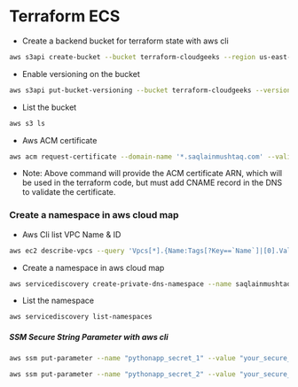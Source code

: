 # Terraform ECS

- Create a backend bucket for terraform state with aws cli
```bash
aws s3api create-bucket --bucket terraform-cloudgeeks --region us-east-1
```

- Enable versioning on the bucket
```bash
aws s3api put-bucket-versioning --bucket terraform-cloudgeeks --versioning-configuration Status=Enabled
```

- List the bucket
```bash
aws s3 ls
```

- Aws ACM certificate
```bash
aws acm request-certificate --domain-name '*.saqlainmushtaq.com' --validation-method DNS --subject-alternative-names saqlainmushtaq.com
```

- Note: Above command will provide the ACM certificate ARN, which will be used in the terraform code, but must add CNAME record in the DNS to validate the certificate.

### Create a namespace in aws cloud map

- Aws Cli list VPC Name & ID
```bash
aws ec2 describe-vpcs --query 'Vpcs[*].{Name:Tags[?Key==`Name`]|[0].Value, VpcId:VpcId}' --output table
```
- Create a namespace in aws cloud map
```bash
aws servicediscovery create-private-dns-namespace --name saqlainmushtaq.com --vpc vpc-0ca3113bbd47d9eb0 --region us-east-1
```

- List the namespace
```bash
aws servicediscovery list-namespaces
```

##### SSM Secure String Parameter with aws cli
```bash
aws ssm put-parameter --name "pythonapp_secret_1" --value "your_secure_value" --type SecureString
```
```bash
aws ssm put-parameter --name "pythonapp_secret_2" --value "your_secure_value" --type SecureString
```

